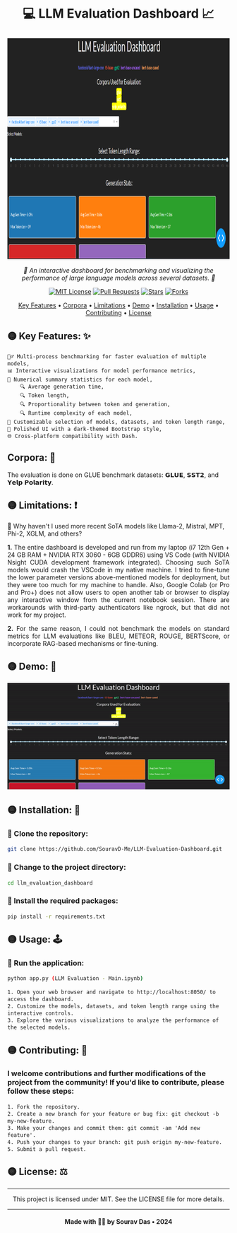 # <p align="center"> <b>💻 LLM Evaluation Dashboard 📈</b> </p>

<p align="center"> <img width="1500" img height="500" src="https://github.com/SouravD-Me/LLM-Evaluation-Dashboard/blob/main/LLM%20Evaluation%20Dashboard.png"> </p> 
<p align="center"> <em>🌟 An interactive dashboard for benchmarking and visualizing the performance of large language models across several datasets. 🌟</em> </p>

<p align="center">
    <a href="https://github.com/Sourav-Das1996/llm_evaluation_dashboard/blob/main/LICENSE"><img src="https://img.shields.io/badge/license-MIT-blue.svg" alt="MIT License"></a>
    <a href="https://github.com/SouravD-Me/LLM-Evaluation-Dashboard"><img src="https://img.shields.io/github/issues-pr/SouravD-Me/LLM-Evaluation-Dashboard.svg" alt="Pull Requests"></a>
    <a href="https://github.com/SouravD-Me/LLM-Evaluation-Dashboard"><img src="https://img.shields.io/github/stars/SouravD-Me/LLM-Evaluation-Dashboard.svg" alt="Stars"></a>
    <a href="https://github.com/SouravD-Me/LLM-Evaluation-Dashboard"><img src="https://img.shields.io/github/forks/SouravD-Me/LLM-Evaluation-Dashboard.svg" alt="Forks"></a>
</p>

<p align="center">
    <a href="#key-features">Key Features</a> •
    <a href="#corpora">Corpora</a> •
    <a href="#limitations">Limitations</a> •
    <a href="#demo">Demo</a> •
    <a href="#installation">Installation</a> •
    <a href="#usage">Usage</a> •
    <a href="#contributing">Contributing</a> •
    <a href="#license">License</a>
</p>

## 🟡 Key Features: ✨
<a name="key-features"></a>

    🏃‍♂️ Multi-process benchmarking for faster evaluation of multiple models,
    📊 Interactive visualizations for model performance metrics,
    🔢 Numerical summary statistics for each model,
        🔍 Average generation time,
        🔍 Token length,
        🔍 Proportionality between token and generation,
        🔍 Runtime complexity of each model,
    🧮 Customizable selection of models, datasets, and token length range,
    🎨 Polished UI with a dark-themed Bootstrap style,
    🌐 Cross-platform compatibility with Dash.

## Corpora: 📑
<a name="corpora"></a>

The evaluation is done on GLUE benchmark datasets: 𝗚𝗟𝗨𝗘, 𝗦𝗦𝗧𝟮, and 𝗬𝗲𝗹𝗽 𝗣𝗼𝗹𝗮𝗿𝗶𝘁𝘆.

## 🟡 Limitations: ❗
<a name="limitations"></a>

🔶 Why haven't I used more recent SoTA models like Llama-2, Mistral, MPT, Phi-2, XGLM, and others?

<p align="justify">
<b>1.</b> The entire dashboard is developed and run from my laptop (i7 12th Gen + 24 GB RAM + NVIDIA RTX 3060 - 6GB GDDR6) using VS Code (with NVIDIA Nsight CUDA development framework integrated). Choosing such SoTA models would crash the VSCode in my native machine. I tried to fine-tune the lower parameter versions above-mentioned models for deployment, but they were too much for my machine to handle. Also, Google Colab (or Pro and Pro+) does not allow users to open another tab or browser to display any interactive window from the current notebook session. There are workarounds with third-party authenticators like ngrock, but that did not work for my project.
</p>

<p align="justify">
<b>2.</b> For the same reason, I could not benchmark the models on standard metrics for LLM evaluations like BLEU, METEOR, ROUGE, BERTScore, or incorporate RAG-based mechanisms or fine-tuning.
</p>

## 🟡 Demo: 🎥
<a name="demo"></a>

<p align="center"> <img src="https://github.com/SouravD-Me/LLM-Evaluation-Dashboard/blob/main/LLM%20Evaluation%20-%20MiniDemo.gif" alt="Demo GIF"> </p>

## 🟡 Installation: 🚀
<a name="installation"></a>

### 🔶 Clone the repository:

```bash
git clone https://github.com/SouravD-Me/LLM-Evaluation-Dashboard.git
```

### 🔶 Change to the project directory:

```bash
cd llm_evaluation_dashboard
```

### 🔶 Install the required packages:

```bash
pip install -r requirements.txt
```

## 🟡 Usage: 🕹️
<a name="usage"></a>

### 🔶 Run the application:

```bash
python app.py (LLM Evaluation - Main.ipynb)
```
    1. Open your web browser and navigate to http://localhost:8050/ to access the dashboard.
    2. Customize the models, datasets, and token length range using the interactive controls.
    3. Explore the various visualizations to analyze the performance of the selected models.

## 🟡 Contributing: 🤝
<a name="contributing"></a>

### I welcome contributions and further modifications of the project from the community! If you'd like to contribute, please follow these steps:

    1. Fork the repository.
    2. Create a new branch for your feature or bug fix: git checkout -b my-new-feature.
    3. Make your changes and commit them: git commit -am 'Add new feature'.
    4. Push your changes to your branch: git push origin my-new-feature.
    5. Submit a pull request.

## 🟡 License: ⚖️
<a name="license"></a>

---

<p align="center"> This project is licensed under MIT. See the LICENSE file for more details. </p>

---

#### <p align="center"> Made with 🙏🏻 by Sourav Das • 2024 </p>
